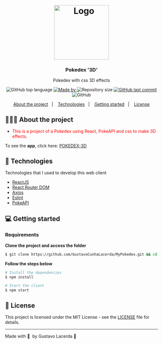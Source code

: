 <h1 align="center">
	<img alt="Logo" src="https://pokedex.dev/static/media/pokemon.0cfd06a2.png" width="180px" />
</h1>

<h3 align="center">
  Pokedex '3D'
</h3>

<p align="center">Pokedex with css 3D effects</p>

<p align="center">
  <img alt="GitHub top language" src="https://img.shields.io/github/languages/top/GustavoCunhaLacerda/MyPokedex">

  <a href="https://www.linkedin.com/in/eliasgcf/">
    <img alt="Made by" src="https://img.shields.io/badge/made%20by-Gustavo%20Lacerda-gree">
  </a>
  
  <img alt="Repository size" src="https://img.shields.io/github/repo-size/GustavoCunhaLacerda/MyPokedex">
  
  <a href="https://github.com/EliasGcf/readme-template/commits/master">
    <img alt="GitHub last commit" src="https://img.shields.io/github/last-commit/GustavoCunhaLacerda/MyPokedex">
  </a>
  
  <img alt="GitHub" src="https://img.shields.io/github/license/GustavoCunhaLacerda/MyPokedex">
</p>

<p align="center">
  <a href="#-about-the-project">About the project</a>&nbsp;&nbsp;&nbsp;|&nbsp;&nbsp;&nbsp;
  <a href="#-technologies">Technologies</a>&nbsp;&nbsp;&nbsp;|&nbsp;&nbsp;&nbsp;
  <a href="#-getting-started">Getting started</a>&nbsp;&nbsp;&nbsp;|&nbsp;&nbsp;&nbsp;
  <a href="#-license">License</a>
</p>

## 👨🏻‍💻 About the project

- <p style="color: red;"> This is a project of a Pokedex using React, PokeAPI and css to make 3D effects.</p>

To see the **app**, click here: [POKEDEX-3D](https://my-pokedex-3d.vercel.app/)</br>

## 🚀 Technologies

Technologies that I used to develop this web client

- [ReactJS](https://reactjs.org/)
- [React Router DOM](https://reacttraining.com/react-router/)
- [Axios](https://github.com/axios/axios)
- [Eslint](https://eslint.org/)
- [PokeAPI](https://pokeapi.co/)


## 💻 Getting started

### Requirements

**Clone the project and access the folder**

```bash
$ git clone https://github.com/GustavoCunhaLacerda/MyPokedex.git && cd MyPokedex
```

**Follow the steps below**

```bash
# Install the dependencies
$ npm install

# Start the client
$ npm start
```

## 📝 License

This project is licensed under the MIT License - see the [LICENSE](LICENSE) file for details.

---

Made with 💜 &nbsp;by Gustavo Lacerda 👋 &nbsp;
